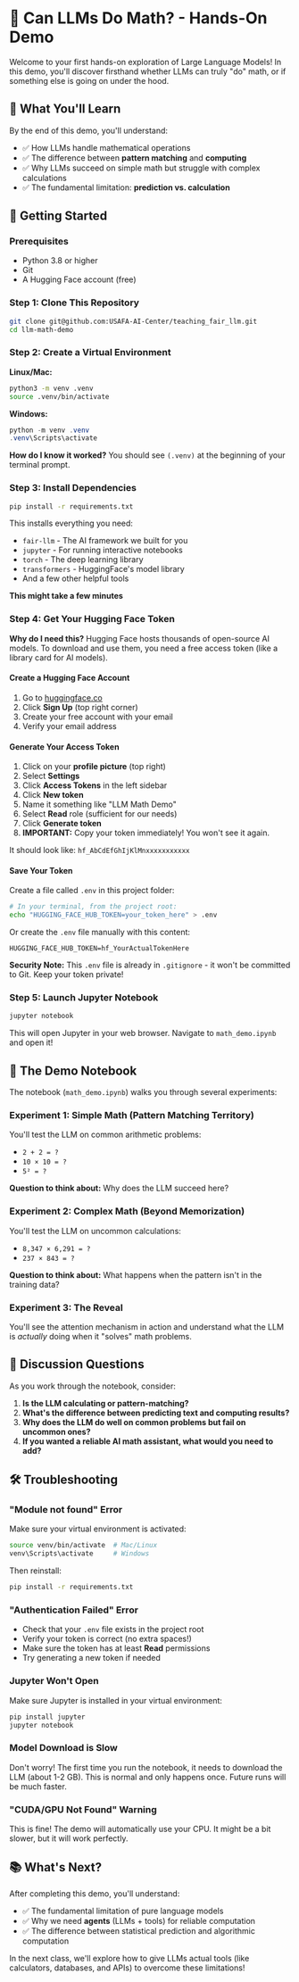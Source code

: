 # 🧮 Can LLMs Do Math? - Hands-On Demo

Welcome to your first hands-on exploration of Large Language Models! In this demo, you'll discover firsthand whether LLMs can truly "do" math, or if something else is going on under the hood.

## 🎯 What You'll Learn

By the end of this demo, you'll understand:
- ✅ How LLMs handle mathematical operations
- ✅ The difference between **pattern matching** and **computing**
- ✅ Why LLMs succeed on simple math but struggle with complex calculations
- ✅ The fundamental limitation: **prediction vs. calculation**

## 🚀 Getting Started

### Prerequisites
- Python 3.8 or higher
- Git
- A Hugging Face account (free)

### Step 1: Clone This Repository
```bash
git clone git@github.com:USAFA-AI-Center/teaching_fair_llm.git
cd llm-math-demo
```

### Step 2: Create a Virtual Environment

**Linux/Mac:**
```bash
python3 -m venv .venv
source .venv/bin/activate
```

**Windows:**
```powershell
python -m venv .venv
.venv\Scripts\activate
```

**How do I know it worked?** You should see `(.venv)` at the beginning of your terminal prompt.

### Step 3: Install Dependencies
```bash
pip install -r requirements.txt
```

This installs everything you need:
- `fair-llm` - The AI framework we built for you
- `jupyter` - For running interactive notebooks
- `torch` - The deep learning library
- `transformers` - HuggingFace's model library
- And a few other helpful tools

**This might take a few minutes**

### Step 4: Get Your Hugging Face Token

**Why do I need this?** Hugging Face hosts thousands of open-source AI models. To download and use them, you need a free access token (like a library card for AI models).

#### Create a Hugging Face Account
1. Go to [huggingface.co](https://huggingface.co)
2. Click **Sign Up** (top right corner)
3. Create your free account with your email
4. Verify your email address

#### Generate Your Access Token
1. Click on your **profile picture** (top right)
2. Select **Settings**
3. Click **Access Tokens** in the left sidebar
4. Click **New token**
5. Name it something like "LLM Math Demo"
6. Select **Read** role (sufficient for our needs)
7. Click **Generate token**
8. **IMPORTANT:** Copy your token immediately! You won't see it again.

It should look like: `hf_AbCdEfGhIjKlMnxxxxxxxxxxx`

#### Save Your Token
Create a file called `.env` in this project folder:
```bash
# In your terminal, from the project root:
echo "HUGGING_FACE_HUB_TOKEN=your_token_here" > .env
```

Or create the `.env` file manually with this content:
```
HUGGING_FACE_HUB_TOKEN=hf_YourActualTokenHere
```

**Security Note:** This `.env` file is already in `.gitignore` - it won't be committed to Git. Keep your token private!

### Step 5: Launch Jupyter Notebook
```bash
jupyter notebook
```

This will open Jupyter in your web browser. Navigate to `math_demo.ipynb` and open it!

## 📓 The Demo Notebook

The notebook (`math_demo.ipynb`) walks you through several experiments:

### Experiment 1: Simple Math (Pattern Matching Territory)
You'll test the LLM on common arithmetic problems:
- `2 + 2 = ?`
- `10 × 10 = ?`
- `5² = ?`

**Question to think about:** Why does the LLM succeed here?

### Experiment 2: Complex Math (Beyond Memorization)
You'll test the LLM on uncommon calculations:
- `8,347 × 6,291 = ?`
- `237 × 843 = ?`

**Question to think about:** What happens when the pattern isn't in the training data?

### Experiment 3: The Reveal
You'll see the attention mechanism in action and understand what the LLM is *actually* doing when it "solves" math problems.

## 🤔 Discussion Questions

As you work through the notebook, consider:

1. **Is the LLM calculating or pattern-matching?**
2. **What's the difference between predicting text and computing results?**
3. **Why does the LLM do well on common problems but fail on uncommon ones?**
4. **If you wanted a reliable AI math assistant, what would you need to add?**

## 🛠️ Troubleshooting

### "Module not found" Error
Make sure your virtual environment is activated:
```bash
source venv/bin/activate  # Mac/Linux
venv\Scripts\activate     # Windows
```

Then reinstall:
```bash
pip install -r requirements.txt
```

### "Authentication Failed" Error
- Check that your `.env` file exists in the project root
- Verify your token is correct (no extra spaces!)
- Make sure the token has at least **Read** permissions
- Try generating a new token if needed

### Jupyter Won't Open
Make sure Jupyter is installed in your virtual environment:
```bash
pip install jupyter
jupyter notebook
```

### Model Download is Slow
Don't worry! The first time you run the notebook, it needs to download the LLM (about 1-2 GB). This is normal and only happens once. Future runs will be much faster.

### "CUDA/GPU Not Found" Warning
This is fine! The demo will automatically use your CPU. It might be a bit slower, but it will work perfectly.

## 📚 What's Next?

After completing this demo, you'll understand:
- ✅ The fundamental limitation of pure language models
- ✅ Why we need **agents** (LLMs + tools) for reliable computation
- ✅ The difference between statistical prediction and algorithmic computation

In the next class, we'll explore how to give LLMs actual tools (like calculators, databases, and APIs) to overcome these limitations!